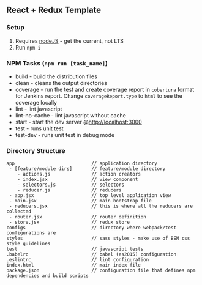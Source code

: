 ## React + Redux Template

### Setup
 1. Requires [nodeJS](https://nodejs.org/en/) - get the current, not LTS
 2. Run `npm i`

### NPM Tasks (`npm run [task_name]`)
 - build - build the distribution files
 - clean - cleans the output directories
 - coverage - run the test and create coverage report in `cobertura` format for Jenkins report. Change `coverageReport.type` to `html` to see the coverage locally
 - lint - lint javascript
 - lint-no-cache - lint javascript without cache
 - start - start the dev server @[http://localhost:3000](http://localhost:3000)
 - test - runs unit test
 - test-dev - runs unit test in debug mode

### Directory Structure

```
app                            // application directory
 - [feature/module dirs]       // feature/module directory
    - actions.js               // action creators
    - index.jsx                // view component
    - selectors.js             // selectors
    - reducer.js               // reducers
 - app.jsx                     // top level application view
 - main.jsx                    // main bootstrap file
 - reducers.jsx                // this is where all the reducers are collected
 - router.jsx                  // router definition
 - store.jsx                   // redux store
configs                        // directory where webpack/test configurations are
styles                         // sass styles - make use of BEM css style guidelines
test                           // javascript tests
.babelrc                       // babel (es2015) configuration
.eslintrc                      // lint configuration
index.html                     // main index file
package.json                   // configuration file that defines npm dependencies and build scripts
```
